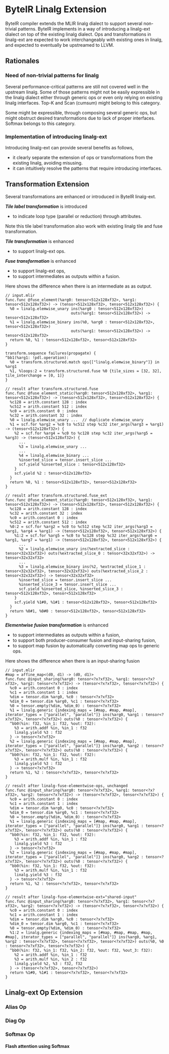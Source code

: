 # ByteIR Linalg Extension

ByteIR compiler extends the MLIR linalg dialect to support several non-trivial patterns.
ByteIR implements in a way of introducing a linalg-ext dialect on top of the existing linalg dialect.
Ops and transformations in linalg-ext are expected to work interchangeably with existing ones in linalg, and expected to eventually be upstreamed to LLVM.

## Rationales
### Need of non-trivial patterns for linalg

Several performance-critical patterns are still not covered well in the upstream linalg.
Some of those patterns might not be easily expressible in the linalg dialect either through generic ops or even only relying on existing linalg interfaces. Top-K and Scan (cumsum) might belong to this category. 

Some might be expressible, through composing several generic ops, but might obstruct desired transformations due to lack of proper interfaces. Softmax belongs to this category.


### Implementation of introducing linalg-ext

Introducing linalg-ext can provide several benefits as follows,
* it clearly separate the extension of ops or transformations from the existing linalg, avoiding misusing.
* it can intuitively resolve the patterns that require introducing interfaces.


## Transformation Extension

Several transformations are enhanced or introduced in ByteIR linalg-ext. 

***Tile label transformation*** is introduced 
* to indicate loop type (parallel or reduction) through attributes.

Note this tile label transformation also work with existing linalg tile and fuse transformation.

***Tile transformation*** is enhanced 
* to support linalg-ext ops.

***Fuse transformation*** is enhanced
* to support linalg-ext ops,
* to support intermediates as outputs within a fusion.

Here shows the difference when there is an intermediate as as output.
```
// input.mlir
func.func @fuse_element(%arg0: tensor<512x128xf32>, %arg1: tensor<512x128xf32>) -> (tensor<512x128xf32>, tensor<512x128xf32>) {
  %0 = linalg.elemwise_unary ins(%arg0 : tensor<512x128xf32>)
                             outs(%arg1: tensor<512x128xf32>) -> tensor<512x128xf32>
  %1 = linalg.elemwise_binary ins(%0, %arg0 : tensor<512x128xf32>, tensor<512x128xf32>)
                             outs(%arg1: tensor<512x128xf32>) -> tensor<512x128xf32>
  return %0, %1 : tensor<512x128xf32>, tensor<512x128xf32>
}

transform.sequence failures(propagate) {
^bb1(%arg1: !pdl.operation):
  %0 = transform.structured.match ops{["linalg.elemwise_binary"]} in %arg1
  %1, %loops:2 = transform.structured.fuse %0 {tile_sizes = [32, 32], tile_interchange = [0, 1]}
}

// result after transform.structured.fuse 
func.func @fuse_element_static(%arg0: tensor<512x128xf32>, %arg1: tensor<512x128xf32>) -> (tensor<512x128xf32>, tensor<512x128xf32>) {
  %c128 = arith.constant 128 : index
  %c512 = arith.constant 512 : index
  %c0 = arith.constant 0 : index
  %c32 = arith.constant 32 : index
  %0 = linalg.elemwise_unary ...  // duplicate elemwise_unary
  %1 = scf.for %arg2 = %c0 to %c512 step %c32 iter_args(%arg3 = %arg1) -> (tensor<512x128xf32>) {
    %2 = scf.for %arg4 = %c0 to %c128 step %c32 iter_args(%arg5 = %arg3) -> (tensor<512x128xf32>) {
      ...
      %3 = linalg.elemwise_unary ...
      ...
      %4 = linalg.elemwise_binary ...
      %inserted_slice = tensor.insert_slice ...
      scf.yield %inserted_slice : tensor<512x128xf32>
    }
    scf.yield %2 : tensor<512x128xf32>
  }
  return %0, %1 : tensor<512x128xf32>, tensor<512x128xf32>
}

// result after transform.structured.fuse_ext
func.func @fuse_element_static(%arg0: tensor<512x128xf32>, %arg1: tensor<512x128xf32>) -> (tensor<512x128xf32>, tensor<512x128xf32>) {
  %c128 = arith.constant 128 : index
  %c32 = arith.constant 32 : index
  %c0 = arith.constant 0 : index
  %c512 = arith.constant 512 : index
  %0:2 = scf.for %arg2 = %c0 to %c512 step %c32 iter_args(%arg3 = %arg1, %arg4 = %arg1) -> (tensor<512x128xf32>, tensor<512x128xf32>) {
    %1:2 = scf.for %arg5 = %c0 to %c128 step %c32 iter_args(%arg6 = %arg1, %arg7 = %arg1) -> (tensor<512x128xf32>, tensor<512x128xf32>) {
      ...
      %2 = linalg.elemwise_unary ins(%extracted_slice : tensor<32x32xf32>) outs(%extracted_slice_0 : tensor<32x32xf32>) -> tensor<32x32xf32>
      ...
      %3 = linalg.elemwise_binary ins(%2, %extracted_slice_1 : tensor<32x32xf32>, tensor<32x32xf32>) outs(%extracted_slice_2 : tensor<32x32xf32>) -> tensor<32x32xf32>
      %inserted_slice = tensor.insert_slice ...
      %inserted_slice_3 = tensor.insert_slice ...
      scf.yield %inserted_slice, %inserted_slice_3 : tensor<512x128xf32>, tensor<512x128xf32>
    }
    scf.yield %1#0, %1#1 : tensor<512x128xf32>, tensor<512x128xf32>
  }
  return %0#1, %0#0 : tensor<512x128xf32>, tensor<512x128xf32>
}
```

***Elementwise fusion transformation*** is enhanced
* to support intermediates as outputs within a fusion,
* to support both producer-consumer fusion and input-sharing fusion,
* to support map fusion by automatically converting map ops to generic ops.


Here shows the difference when there is an input-sharing fusion
```
// input.mlir
#map = affine_map<(d0, d1) -> (d0, d1)>
func.func @input_sharing(%arg0: tensor<?x?xf32>, %arg1: tensor<?x?xf32>, %arg2: tensor<?x?xf32>) -> (tensor<?x?xf32>, tensor<?x?xf32>) {
  %c0 = arith.constant 0 : index
  %c1 = arith.constant 1 : index
  %dim = tensor.dim %arg0, %c0 : tensor<?x?xf32>
  %dim_0 = tensor.dim %arg0, %c1 : tensor<?x?xf32>
  %0 = tensor.empty(%dim, %dim_0) : tensor<?x?xf32>
  %1 = linalg.generic {indexing_maps = [#map, #map, #map], iterator_types = ["parallel", "parallel"]} ins(%arg0, %arg1 : tensor<?x?xf32>, tensor<?x?xf32>) outs(%0 : tensor<?x?xf32>) {
  ^bb0(%in: f32, %in_1: f32, %out: f32):
    %3 = arith.addf %in, %in_1 : f32
    linalg.yield %3 : f32
  } -> tensor<?x?xf32>
  %2 = linalg.generic {indexing_maps = [#map, #map, #map], iterator_types = ["parallel", "parallel"]} ins(%arg0, %arg2 : tensor<?x?xf32>, tensor<?x?xf32>) outs(%0 : tensor<?x?xf32>) {
  ^bb0(%in: f32, %in_1: f32, %out: f32):
    %3 = arith.mulf %in, %in_1 : f32
    linalg.yield %3 : f32
  } -> tensor<?x?xf32>
  return %1, %2 : tensor<?x?xf32>, tensor<?x?xf32>
}

// result after linalg-fuse-elementwise-ops, unchanged
func.func @input_sharing(%arg0: tensor<?x?xf32>, %arg1: tensor<?x?xf32>, %arg2: tensor<?x?xf32>) -> (tensor<?x?xf32>, tensor<?x?xf32>) {
  %c0 = arith.constant 0 : index
  %c1 = arith.constant 1 : index
  %dim = tensor.dim %arg0, %c0 : tensor<?x?xf32>
  %dim_0 = tensor.dim %arg0, %c1 : tensor<?x?xf32>
  %0 = tensor.empty(%dim, %dim_0) : tensor<?x?xf32>
  %1 = linalg.generic {indexing_maps = [#map, #map, #map], iterator_types = ["parallel", "parallel"]} ins(%arg0, %arg1 : tensor<?x?xf32>, tensor<?x?xf32>) outs(%0 : tensor<?x?xf32>) {
  ^bb0(%in: f32, %in_1: f32, %out: f32):
    %3 = arith.addf %in, %in_1 : f32
    linalg.yield %3 : f32
  } -> tensor<?x?xf32>
  %2 = linalg.generic {indexing_maps = [#map, #map, #map], iterator_types = ["parallel", "parallel"]} ins(%arg0, %arg2 : tensor<?x?xf32>, tensor<?x?xf32>) outs(%0 : tensor<?x?xf32>) {
  ^bb0(%in: f32, %in_1: f32, %out: f32):
    %3 = arith.mulf %in, %in_1 : f32
    linalg.yield %3 : f32
  } -> tensor<?x?xf32>
  return %1, %2 : tensor<?x?xf32>, tensor<?x?xf32>
}

// result after linalg-fuse-elementwise-ext="shared-input"
func.func @input_sharing(%arg0: tensor<?x?xf32>, %arg1: tensor<?x?xf32>, %arg2: tensor<?x?xf32>) -> (tensor<?x?xf32>, tensor<?x?xf32>) {
  %c0 = arith.constant 0 : index
  %c1 = arith.constant 1 : index
  %dim = tensor.dim %arg0, %c0 : tensor<?x?xf32>
  %dim_0 = tensor.dim %arg0, %c1 : tensor<?x?xf32>
  %0 = tensor.empty(%dim, %dim_0) : tensor<?x?xf32>
  %1:2 = linalg.generic {indexing_maps = [#map, #map, #map, #map, #map], iterator_types = ["parallel", "parallel"]} ins(%arg0, %arg1, %arg2 : tensor<?x?xf32>, tensor<?x?xf32>, tensor<?x?xf32>) outs(%0, %0 : tensor<?x?xf32>, tensor<?x?xf32>) {
  ^bb0(%in: f32, %in_1: f32, %in_2: f32, %out: f32, %out_3: f32):
    %2 = arith.addf %in, %in_1 : f32
    %3 = arith.mulf %in, %in_2 : f32
    linalg.yield %2, %3 : f32, f32
  } -> (tensor<?x?xf32>, tensor<?x?xf32>)
  return %1#0, %1#1 : tensor<?x?xf32>, tensor<?x?xf32>
}
```

## Linalg-ext Op Extension

### Alias Op

### Diag Op

### Softmax Op

#### Flash attention using Softmax




